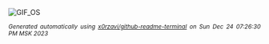 <div align="justify">
<picture>
    <source media="(prefers-color-scheme: dark)" srcset="https://i.ibb.co/7YXSFX4/output-gif.gif">
    <source media="(prefers-color-scheme: light)" srcset="https://i.ibb.co/7YXSFX4/output-gif.gif">
    <img alt="GIF_OS" src="https://i.ibb.co/7YXSFX4/output-gif.gif">
</picture>

<sub><i>Generated automatically using [x0rzavi/github-readme-terminal](https://github.com/x0rzavi/github-readme-terminal) on Sun Dec 24 07:26:30 PM MSK 2023</i></sub>

</div>

<!-- Image deletion URL: https://ibb.co/3r7TH7z/b0ba55bb19d7f711fdab5e084cb5da3e -->